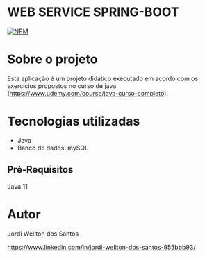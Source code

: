 # WEB SERVICE SPRING-BOOT
[![NPM](https://img.shields.io/npm/l/react)](https://github.com/Santosjordi/demo-dao-jdbc/blob/master/LICENSE) 

# Sobre o projeto

Esta aplicação é um projeto didático executado em acordo com os exercícios propostos no curso de java (https://www.udemy.com/course/java-curso-completo).

# Tecnologias utilizadas
- Java
- Banco de dados: mySQL

## Pré-Requisitos
Java 11

# Autor

Jordi Weliton dos Santos

https://www.linkedin.com/in/jordi-weliton-dos-santos-955bbb93/
